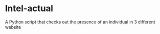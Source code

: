 # Intel-actual
A Python script that checks out the presence of an individual in 3 different website
